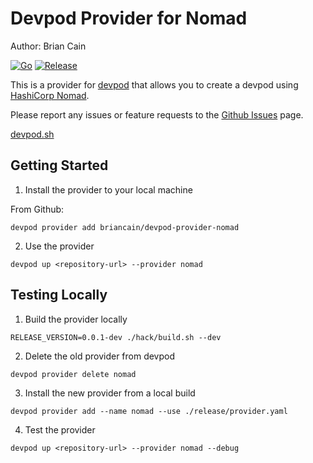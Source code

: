 # Devpod Provider for Nomad

Author: Brian Cain

[![Go](https://github.com/briancain/devpod-provider-nomad/actions/workflows/go.yml/badge.svg)](https://github.com/briancain/devpod-provider-nomad/actions/workflows/go.yml) [![Release](https://github.com/briancain/devpod-provider-nomad/actions/workflows/release.yml/badge.svg)](https://github.com/briancain/devpod-provider-nomad/actions/workflows/release.yml)

This is a provider for [devpod](https://devpod.sh/) that allows you to create a
devpod using [HashiCorp Nomad](https://www.nomadproject.io/).

Please report any issues or feature requests to the
[Github Issues](https://github.com/briancain/devpod-provider-nomad/issues) page.

[devpod.sh](https://devpod.sh/)

## Getting Started

1. Install the provider to your local machine

From Github:

```shell
devpod provider add briancain/devpod-provider-nomad
```

2. Use the provider

```shell
devpod up <repository-url> --provider nomad
```

## Testing Locally

1. Build the provider locally

```shell
RELEASE_VERSION=0.0.1-dev ./hack/build.sh --dev
```

2. Delete the old provider from devpod

```shell
devpod provider delete nomad
```

3. Install the new provider from a local build

```shell
devpod provider add --name nomad --use ./release/provider.yaml 
```

4. Test the provider

```shell
devpod up <repository-url> --provider nomad --debug 
```
